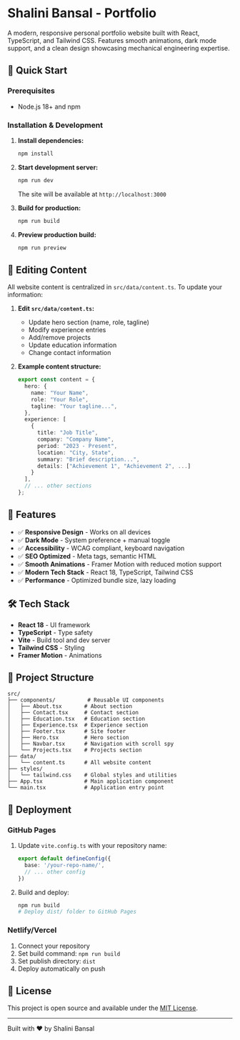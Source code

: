 # Shalini Bansal - Portfolio

A modern, responsive personal portfolio website built with React, TypeScript, and Tailwind CSS. Features smooth animations, dark mode support, and a clean design showcasing mechanical engineering expertise.

## 🚀 Quick Start

### Prerequisites
- Node.js 18+ and npm

### Installation & Development

1. **Install dependencies:**
   ```bash
   npm install
   ```

2. **Start development server:**
   ```bash
   npm run dev
   ```
   The site will be available at `http://localhost:3000`

3. **Build for production:**
   ```bash
   npm run build
   ```

4. **Preview production build:**
   ```bash
   npm run preview
   ```

## 📝 Editing Content

All website content is centralized in `src/data/content.ts`. To update your information:

1. **Edit `src/data/content.ts`:**
   - Update hero section (name, role, tagline)
   - Modify experience entries
   - Add/remove projects
   - Update education information
   - Change contact information

2. **Example content structure:**
   ```typescript
   export const content = {
     hero: {
       name: "Your Name",
       role: "Your Role",
       tagline: "Your tagline...",
     },
     experience: [
       {
         title: "Job Title",
         company: "Company Name",
         period: "2023 - Present",
         location: "City, State",
         summary: "Brief description...",
         details: ["Achievement 1", "Achievement 2", ...]
       }
     ],
     // ... other sections
   };
   ```

## 🎨 Features

- ✅ **Responsive Design** - Works on all devices
- ✅ **Dark Mode** - System preference + manual toggle
- ✅ **Accessibility** - WCAG compliant, keyboard navigation
- ✅ **SEO Optimized** - Meta tags, semantic HTML
- ✅ **Smooth Animations** - Framer Motion with reduced motion support
- ✅ **Modern Tech Stack** - React 18, TypeScript, Tailwind CSS
- ✅ **Performance** - Optimized bundle size, lazy loading

## 🛠 Tech Stack

- **React 18** - UI framework
- **TypeScript** - Type safety
- **Vite** - Build tool and dev server
- **Tailwind CSS** - Styling
- **Framer Motion** - Animations

## 📂 Project Structure

```
src/
├── components/          # Reusable UI components
│   ├── About.tsx       # About section
│   ├── Contact.tsx     # Contact section
│   ├── Education.tsx   # Education section
│   ├── Experience.tsx  # Experience section
│   ├── Footer.tsx      # Site footer
│   ├── Hero.tsx        # Hero section
│   ├── Navbar.tsx      # Navigation with scroll spy
│   └── Projects.tsx    # Projects section
├── data/
│   └── content.ts      # All website content
├── styles/
│   └── tailwind.css    # Global styles and utilities
├── App.tsx             # Main application component
└── main.tsx            # Application entry point
```

## 🚀 Deployment

### GitHub Pages
1. Update `vite.config.ts` with your repository name:
   ```typescript
   export default defineConfig({
     base: '/your-repo-name/',
     // ... other config
   })
   ```

2. Build and deploy:
   ```bash
   npm run build
   # Deploy dist/ folder to GitHub Pages
   ```

### Netlify/Vercel
1. Connect your repository
2. Set build command: `npm run build`
3. Set publish directory: `dist`
4. Deploy automatically on push

## 📄 License

This project is open source and available under the [MIT License](LICENSE).

---

Built with ❤️ by Shalini Bansal